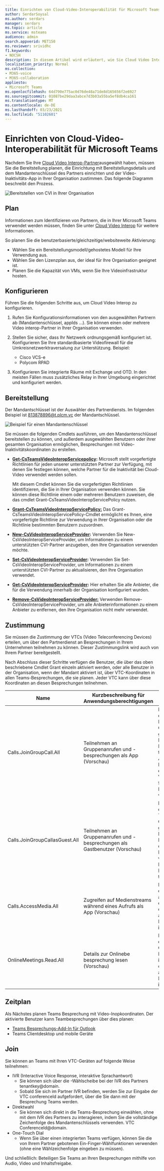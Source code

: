 ```yaml
---
title: Einrichten von Cloud-Video-Interoperabilität für Microsoft Teams
author: SerdarSoysal
ms.author: serdars
manager: serdars
ms.topic: article
ms.service: msteams
audience: admin
search.appverid: MET150
ms.reviewer: srividhc
f1.keywords:
- NOCSH
description: In diesem Artikel wird erläutert, wie Sie Cloud Video Interop für Benutzer in Ihrer Organisation planen und einrichten können.
localization_priority: Normal
ms.collection:
- M365-voice
- M365-collaboration
appliesto:
- Microsoft Teams
ms.openlocfilehash: 64d790e775ac0d76de48a71de8d165656f2e6927
ms.sourcegitcommit: 01087be29daa3abce7d3b03a55ba5ef8db4ca161
ms.translationtype: MT
ms.contentlocale: de-DE
ms.lasthandoff: 03/23/2021
ms.locfileid: "51102601"
---
```

# <a name="set-up-cloud-video-interop-for-microsoft-teams"></a>Einrichten von Cloud-Video-Interoperabilität für Microsoft Teams

Nachdem Sie Ihre [Cloud Video Interop-Partner](cloud-video-interop.md)ausgewählt haben, müssen Sie die Bereitstellung planen, die Einrichtung mit Bereitstellungsdetails und dem Mandantenschlüssel des Partners einrichten und der Video-Inaktivitäts-App in Ihrer Organisation zustimmen. Das folgende Diagramm beschreibt den Prozess. 

![Bereitstellen von CVI in Ihrer Organisation](media/deploying-cvi.png)

## <a name="plan"></a>Plan

Informationen zum Identifizieren von Partnern, die in Ihrer Microsoft Teams verwendet werden müssen, finden Sie unter [Cloud Video Interop](cloud-video-interop.md) für weitere Informationen. 

So planen Sie die benutzerbasierte/gleichzeitige/websiteweite Aktivierung: 

- Wählen Sie ein Bereitstellungsmodell/gehostetes Modell für Ihre Verwendung aus.
- Wählen Sie den Lizenzplan aus, der ideal für Ihre Organisation geeignet ist. 
- Planen Sie die Kapazität von VMs, wenn Sie Ihre Videoinfrastruktur hosten.

## <a name="configure"></a>Konfigurieren 

Führen Sie die folgenden Schritte aus, um Cloud Video Interop zu konfigurieren. 

1. Rufen Sie Konfigurationsinformationen von den ausgewählten Partnern ab (Mandantenschlüssel, appIds ...). Sie können einen oder mehrere Video interop-Partner in Ihrer Organisation verwenden. 

2. Stellen Sie sicher, dass Ihr Netzwerk ordnungsgemäß konfiguriert ist. Konfigurieren Sie Ihre standardbasierte Videofirewall für die Umkreisnetzwerktraversalung zur Unterstützung. Beispiel: 
    - Cisco VCS-e                  
    - Polycom RPAD

3. Konfigurieren Sie integrierte Räume mit Exchange und OTD. In den meisten Fällen muss zusätzliches Relay in Ihrer Umgebung eingerichtet und konfiguriert werden.


## <a name="provision"></a>Bereitstellung
 
Der Mandantschlüssel ist der Auswähler des Partnerdiensts. Im folgenden Beispiel ist 813878896@t.plcm.vc der Mandantschlüssel. 

![Beispiel für einen Mandantenschlüssel](media/tenant-key-example.png) 

Sie müssen die folgenden Cmdlets ausführen, um den Mandantenschlüssel bereitstellen zu können, und außerdem ausgewählten Benutzern oder ihrer gesamten Organisation ermöglichen, Besprechungen mit Video-Inaktivitätskoordinaten zu erstellen.

 
- **[Get-CsTeamsVideoInteropServicepolicy](/powershell/module/skype/get-csteamsvideointeropservicepolicy):** Microsoft stellt vorgefertigte Richtlinien für jeden unserer unterstützten Partner zur Verfügung, mit denen Sie festlegen können, welche Partner für die Inaktivität bei Cloud-Video verwendet werden sollen.

    Mit diesem Cmdlet können Sie die vorgefertigten Richtlinien identifizieren, die Sie in Ihrer Organisation verwenden können. Sie können diese Richtlinie einem oder mehreren Benutzern zuweisen, die das cmdlet Grant-CsTeamsVideoInteropServicePolicy nutzen.
 
- **[Grant-CsTeamsVideoInteropServicePolicy:](/powershell/module/skype/grant-csteamsvideointeropservicepolicy)** Das Grant-CsTeamsVideoInteropServicePolicy-Cmdlet ermöglicht es Ihnen, eine vorgefertigte Richtlinie zur Verwendung in Ihrer Organisation oder die Richtlinie bestimmten Benutzern zuzuordnen.
 
- **[New-CsVideoInteropServiceProvider](/powershell/module/skype/new-csvideointeropserviceprovider):** Verwenden Sie New-CsVideoInteropServiceProvider, um Informationen zu einem unterstützten CVI-Partner anzugeben, den Ihre Organisation verwenden möchte.
 
- **[Set-CsVideoInteropServiceProvider](/powershell/module/skype/set-csvideointeropserviceprovider):** Verwenden Sie Set-CsVideoInteropServiceProvider, um Informationen zu einem unterstützten CVI-Partner zu aktualisieren, den Ihre Organisation verwendet.
 
- **[Get-CsVideoInteropServiceProvider](/powershell/module/skype/get-csvideointeropserviceprovider):** Hier erhalten Sie alle Anbieter, die für die Verwendung innerhalb der Organisation konfiguriert wurden.
 
- **[Remove-CsVideoInteropServiceProvider:](/powershell/module/skype/remove-csvideointeropserviceprovider)** Verwenden Remove-CsVideoInteropServiceProvider, um alle Anbieterinformationen zu einem Anbieter zu entfernen, den Ihre Organisation nicht mehr verwendet.  
 
## <a name="consent"></a>Zustimmung

Sie müssen die Zustimmung der VTCs (Video Teleconferencing Devices) erteilen, um über den Partnerdienst an Besprechungen in Ihrem Unternehmen teilnehmen zu können. Dieser Zustimmungslink wird auch von Ihrem Partner bereitgestellt.  
 
Nach Abschluss dieser Schritte verfügen die Benutzer, die über das oben beschriebene Cmdlet Grant einzeln aktiviert werden, oder alle Benutzer in der Organisation, wenn der Mandant aktiviert ist, über VTC-Koordinaten in allen Teams-Besprechungen, die sie planen. Jeder VTC kann über diese Koordinaten an diesen Besprechungen teilnehmen.


|Name|Kurzbeschreibung für Anwendungsberechtigungen| Beschreibung|
|--|--|---|
|Calls.JoinGroupCall.All|Teilnehmen an Gruppenanrufen und -besprechungen als App (Vorschau)|Ermöglicht der App, ohne angemeldeten Benutzer an Gruppenanrufen und geplanten Besprechungen in Ihrer Organisation teilzunehmen.  Die App wird mit den Berechtigungen eines Verzeichnisbenutzers für Besprechungen in Ihrem Mandanten verbunden.|
|Calls.JoinGroupCallasGuest.All|Teilnehmen an Gruppenanrufen und -besprechungen als Gastbenutzer (Vorschau)|Ermöglicht der App die anonyme Teilnahme an Gruppenanrufen und geplanten Besprechungen in Ihrer Organisation ohne angemeldeten Benutzer.  Die App wird als Gast an Besprechungen in Ihrem Mandanten teilnehmen.|
|Calls.AccessMedia.All|Zugreifen auf Medienstreams während eines Aufrufs als App (Vorschau)|Ermöglicht der App den direkten Zugriff auf Medienstreams in einem -Aufruf, ohne dass ein angemeldeter Benutzer angemeldet ist.|
|OnlineMeetings.Read.All|Details zur Onlinebe besprechung lesen (Vorschau)|Ermöglicht der App das Lesen von Online-Besprechungsdetails in Ihrer Organisation, ohne dass ein angemeldeter Benutzer angemeldet ist.|

## <a name="schedule"></a>Zeitplan

Als Nächstes planen Teams Besprechung mit Video-Inopkoordinaten. Der aktivierte Benutzer kann Teambesprechungen über dies planen:
- [Teams Besprechungs-Add-In für Outlook](teams-add-in-for-outlook.md)
- Teams Clientdesktop und mobile Geräte


## <a name="join"></a>Join

Sie können an Teams mit Ihren VTC-Geräten auf folgende Weise teilnehmen:
 
- IVR (Interactive Voice Response, interaktive Sprachantwort)
    - Sie können sich über die -Wählscheibe bei der IVR des Partners tenantkey@domain. 
    - Sobald Sie sich im Partner IVR befinden, werden Sie zur Eingabe der VTC conferenceId aufgefordert, über die Sie dann mit der Besprechung Teams werden.
- Direktwahl
    - Sie können sich direkt in die Teams-Besprechung einwählen, ohne mit dem IVR des Partners zu interagieren, indem Sie die vollständige Zeichenfolge des Mandantenschlüssels verwenden. VTC ConferenceId@domain.
- One-Touch Dial
    - Wenn Sie über einen integrierten Teams verfügen, können Sie die von Ihrem Partner gebotenen Ein-Finger-Wählfunktionen verwenden (ohne eine Wählzeichenfolge eingeben zu müssen).

Und schließlich: Beteiligen Sie Teams an Ihren Besprechungen mithilfe von Audio, Video und Inhaltsfreigabe.